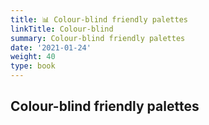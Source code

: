 ```yaml
---
title: 📊 Colour-blind friendly palettes
linkTitle: Colour-blind
summary: Colour-blind friendly palettes
date: '2021-01-24'
weight: 40
type: book
---
```


##  Colour-blind friendly palettes
